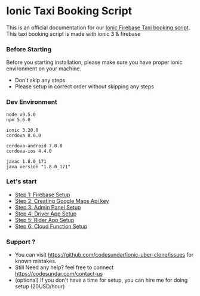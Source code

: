 # Ionic Taxi Booking Script

This is an official documentation for our [Ionic Firebase Taxi booking script](https://codesundar.com/downloads/ionic-uber-clone-complete-taxi-app-ionic/). This taxi booking script is made with ionic 3 & firebase

### Before Starting

Before you starting installation, please make sure you have proper ionic environment on your machine.

- Don't skip any steps
- Please setup in correct order without skipping any steps

### Dev Environment

    node v9.5.0
    npm 5.6.0

    ionic 3.20.0
    cordova 8.0.0

    cordova-android 7.0.0
    cordova-ios 4.4.0

    javac 1.8.0_171
    java version "1.8.0_171"

### Let's start

- [Step 1: Firebase Setup](https://github.com/codesundar/ionic-uber-clone/blob/master/firebase-setup.md)
- [Step 2: Creating Google Maps Api key](https://github.com/codesundar/ionic-uber-clone/blob/master/create-google-api-key.md)
- [Step 3: Admin Panel Setup](https://github.com/codesundar/ionic-uber-clone/blob/master/admin-setup.md)
- [Step 4: Driver App Setup](https://github.com/codesundar/ionic-uber-clone/blob/master/driver-setup.md)
- [Step 5: Rider App Setup](https://github.com/codesundar/ionic-uber-clone/blob/master/rider-setup.md)
- [Step 6: Cloud Function Setup](https://github.com/codesundar/ionic-uber-clone/blob/master/fcf-setup.md)

### Support ?
- You can visit https://github.com/codesundar/ionic-uber-clone/issues for known mistakes.
- Still Need any help? feel free to connect https://codesundar.com/contact-us
- (optional) If you don't have a time for setup, you can hire me for doing setup (20USD/hour)
